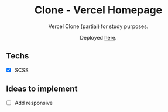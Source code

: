 <h1 align="center">
Clone - Vercel Homepage
</h1>

<p align="center">Vercel Clone (partial) for study purposes.</p>
<p align="center">Deployed <a href="http://clone-vercel.jazielcavalcante.pe.hu/">here</a>.</p>

## Techs

- [x] SCSS

## Ideas to implement

- [ ] Add responsive
